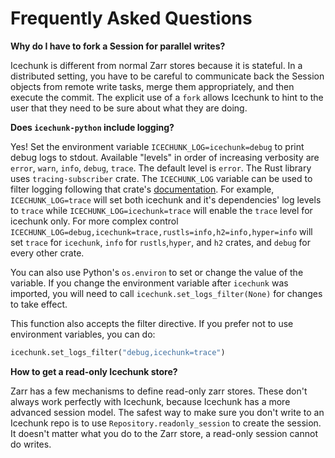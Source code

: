 # Frequently Asked Questions

**Why do I have to fork a Session for parallel writes?**

Icechunk is different from normal Zarr stores because it is stateful. In a distributed setting, you have to be careful to communicate back the Session objects from remote write tasks, merge them appropriately, and then execute the commit. The explicit use of a `fork` allows Icechunk to hint to the user that they need to be sure about what they are doing.

**Does `icechunk-python` include logging?**

Yes! Set the environment variable `ICECHUNK_LOG=icechunk=debug` to print debug logs to stdout. Available "levels" in order of increasing verbosity are `error`, `warn`, `info`, `debug`, `trace`. The default level is `error`. The Rust library uses `tracing-subscriber` crate. The `ICECHUNK_LOG` variable can be used to filter logging following that crate's [documentation](https://docs.rs/tracing-subscriber/latest/tracing_subscriber/filter/struct.EnvFilter.html#directives). For example, `ICECHUNK_LOG=trace` will set both icechunk and it's dependencies' log levels to `trace` while `ICECHUNK_LOG=icechunk=trace` will enable the `trace` level for icechunk only. For more complex control `ICECHUNK_LOG=debug,icechunk=trace,rustls=info,h2=info,hyper=info` will set `trace` for `icechunk`, `info` for `rustls`,`hyper`, and `h2` crates, and `debug` for every other crate.

You can also use Python's `os.environ` to set or change the value of the variable. If you change the environment variable after `icechunk` was
imported, you will need to call `icechunk.set_logs_filter(None)` for changes to take effect.

This function also accepts the filter directive. If you prefer not to use environment variables, you can do:

```python
icechunk.set_logs_filter("debug,icechunk=trace")
```

**How to get a read-only Icechunk store?**

Zarr has a few mechanisms to define read-only zarr stores. These don't always work perfectly with Icechunk,
because Icechunk has a more advanced session model. The safest way to make sure you don't write to
an Icechunk repo is to use `Repository.readonly_session` to create the session. It doesn't matter what
you do to the Zarr store, a read-only session cannot do writes.
